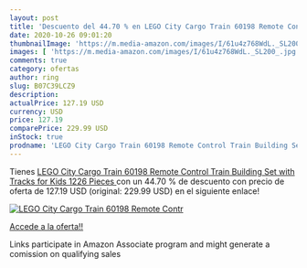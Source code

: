 ```yaml
---
layout: post
title: 'Descuento del 44.70 % en LEGO City Cargo Train 60198 Remote Contr'
date: 2020-10-26 09:01:20
thumbnailImage: 'https://m.media-amazon.com/images/I/61u4z768WdL._SL200_.jpg'
images: [ 'https://m.media-amazon.com/images/I/61u4z768WdL._SL200_.jpg' ]
comments: true
category: ofertas
author: ring
slug: B07C39LCZ9
description:
actualPrice: 127.19 USD
currency: USD
price: 127.19
comparePrice: 229.99 USD
inStock: true
prodname: 'LEGO City Cargo Train 60198 Remote Control Train Building Set with Tracks for Kids 1226 Pieces '
---
```


Tienes [LEGO City Cargo Train 60198 Remote Control Train Building Set with Tracks for Kids 1226 Pieces ](https://www.amazon.com/dp/B07C39LCZ9/?tag=tolees-20) con un 44.70 % de descuento con precio de oferta de 127.19 USD (original: 229.99 USD) en el siguiente enlace!

[![LEGO City Cargo Train 60198 Remote Contr](https://m.media-amazon.com/images/I/61u4z768WdL._SL200_.jpg)](https://www.amazon.com/dp/B07C39LCZ9/?tag=tolees-20)

[Accede a la oferta!!](https://www.amazon.com/dp/B07C39LCZ9/?tag=tolees-20)

Links participate in Amazon Associate program and might generate a comission on qualifying sales


